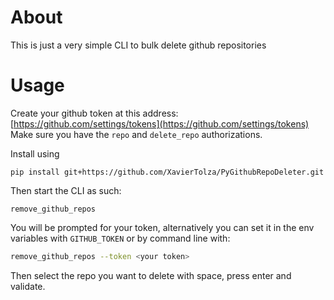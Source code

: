 # About
This is just a very simple CLI to bulk delete github repositories

# Usage
Create your github token at this address: [https://github.com/settings/tokens](https://github.com/settings/tokens)
Make sure you have the `repo` and `delete_repo` authorizations. 

Install using
```
pip install git+https://github.com/XavierTolza/PyGithubRepoDeleter.git
```

Then start the CLI as such:
```
remove_github_repos
```

You will be prompted for your token, alternatively you can set it in the env variables with `GITHUB_TOKEN` or by command line with:
```bash
remove_github_repos --token <your token>
```

Then select the repo you want to delete with space, press enter and validate.